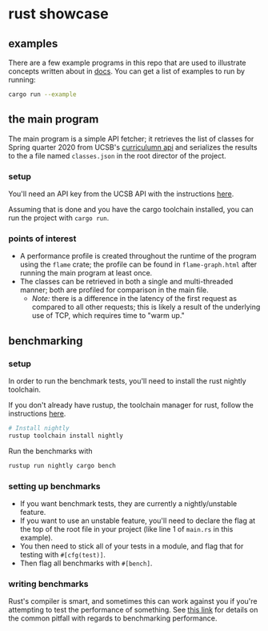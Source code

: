# rust showcase

## examples

There are a few example programs in this repo that are used to illustrate concepts written about in [docs](./docs). You can get a list of examples to run by running:

```bash
cargo run --example
```

## the main program

The main program is a simple API fetcher; it retrieves the list of classes for Spring quarter 2020 from UCSB's [curriculumn api](https://developer.ucsb.edu/content/academic-curriculums) and serializes the results to the a file named `classes.json` in the root director of the project.

### setup

You'll need an API key from the UCSB API with the instructions [here](./docs/setup/README.md).

Assuming that is done and you have the cargo toolchain installed, you can run the project with `cargo run`.

### points of interest

- A performance profile is created throughout the runtime of the program using the `flame` crate; the profile can be found in `flame-graph.html` after running the main program at least once.
- The classes can be retrieved in both a single and multi-threaded manner; both are profiled for comparison in the main file.
  - _Note:_ there is a difference in the latency of the first request as compared to all other requests; this is likely a result of the underlying use of TCP, which requires time to "warm up."

## benchmarking

### setup

In order to run the benchmark tests, you'll need to install the rust nightly toolchain.

If you don't already have rustup, the toolchain manager for rust, follow the instructions [here](https://rustup.rs/).

```bash
# Install nightly
rustup toolchain install nightly
```

Run the benchmarks with

```bash
rustup run nightly cargo bench
```

### setting up benchmarks

- If you want benchmark tests, they are currently a nightly/unstable feature.
- If you want to use an unstable feature, you'll need to declare the flag at the top of the root file in your project (like line 1 of `main.rs` in this example).
- You then need to stick all of your tests in a module, and flag that for testing with `#[cfg(test)]`.
- Then flag all benchmarks with `#[bench]`.

### writing benchmarks

Rust's compiler is smart, and sometimes this can work against you if you're attempting to test the performance of something. See [this link](https://doc.rust-lang.org/1.12.1/book/benchmark-tests.html#gotcha-optimizations) for details on the common pitfall with regards to benchmarking performance.
